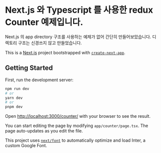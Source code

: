 # Next.js 와 Typescript 를 사용한 redux Counter 예제입니다.

Next.js 의 app directory 구조를 사용하는 예제가 없어 간단히 만들어보았습니다.
디렉토리 구조는 신경쓰지 않고 만들었습니다.



This is a [Next.js](https://nextjs.org/) project bootstrapped with [`create-next-app`](https://github.com/vercel/next.js/tree/canary/packages/create-next-app).

## Getting Started

First, run the development server:

```bash
npm run dev
# or
yarn dev
# or
pnpm dev
```

Open [http://localhost:3000/counter/](http://localhost:3000/counter/) with your browser to see the result.

You can start editing the page by modifying `app/counter/page.tsx`. The page auto-updates as you edit the file.

This project uses [`next/font`](https://nextjs.org/docs/basic-features/font-optimization) to automatically optimize and load Inter, a custom Google Font.
